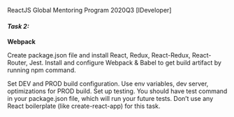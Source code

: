 ReactJS Global Mentoring Program 2020Q3 [IDeveloper]

#### _**Task 2:**_

**Webpack**

Create package.json file and install React, Redux, React-Redux, React-Router, Jest. Install and configure Webpack & 
Babel to get build artifact by running npm command.

Set DEV and PROD build configuration. Use env variables, dev server, optimizations for PROD build. Set up testing. 
You should have test command in your package.json file, which will run your future tests. Don’t use any React 
boilerplate (like create-react-app) for this task.
